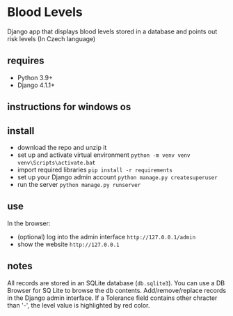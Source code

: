 # Blood Levels
Django app that displays blood levels stored in a database and points out risk levels
(In Czech language)

## requires
- Python 3.9+
- Django 4.1.1+

## instructions for windows os
## install
- download the repo and unzip it
- set up and activate virtual environment
```python -m venv venv```
```venv\Scripts\activate.bat```
- import required libraries
```pip install -r requirements```
- set up your Django admin account
```python manage.py createsuperuser```
- run the server
```python manage.py runserver```

## use
In the browser:
- (optional) log into the admin interface
```http://127.0.0.1/admin```
- show the website
```http://127.0.0.1```

## notes
All records are stored in an SQLite database (```db.sqlite3```).
You can use a DB Browser for SQ Lite to browse the db contents.
Add/remove/replace records in the Django admin interface.
If a Tolerance field contains other chracter than '-', the level value
is highlighted by red color.
